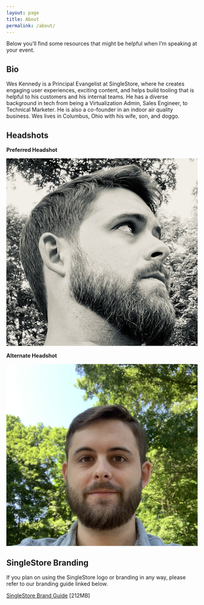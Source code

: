 ```yaml
---
layout: page
title: About
permalink: /about/
---
```


Below you’ll find some resources that might be helpful when I’m speaking at your event.

## Bio

Wes Kennedy is a Principal Evangelist at SingleStore, where he creates engaging user experiences, exciting content, and helps build tooling that is helpful to his customers and his internal teams. He has a diverse background in tech from being a Virtualization Admin, Sales Engineer, to Technical Marketer. He is also a co-founder in an indoor air quality business. Wes lives in Columbus, Ohio with his wife, son, and doggo.

## Headshots

**Preferred Headshot**

![Wes Kennedy Album Cover Headshot](/assets/images/wk_albumcover_headshot.jpg)

**Alternate Headshot**

![Wes Kennedy Tree Background Headshot](/assets/images/wk_tree_headshot.jpg)

## SingleStore Branding

If you plan on using the SingleStore logo or branding in any way, please refer to our branding guide linked below.

[SingleStore Brand Guide](/assets/files/s2_brand_guide.pdf) [212MB]
